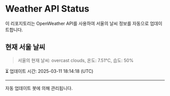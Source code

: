 
# Weather API Status

이 리포지토리는 OpenWeather API를 사용하여 서울의 날씨 정보를 자동으로 업데이트합니다.

## 현재 서울 날씨
> 서울의 현재 날씨: overcast clouds, 온도: 7.51°C, 습도: 50%

⏳ 업데이트 시간: 2025-03-11 18:14:18 (UTC)

---
자동 업데이트 봇에 의해 관리됩니다.
